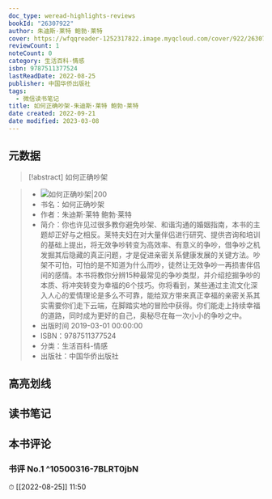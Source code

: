 ```yaml
---
doc_type: weread-highlights-reviews
bookId: "26307922"
author: 朱迪斯·莱特 鲍勃·莱特
cover: https://wfqqreader-1252317822.image.myqcloud.com/cover/922/26307922/t7_26307922.jpg
reviewCount: 1
noteCount: 0
category: 生活百科-情感
isbn: 9787511377524
lastReadDate: 2022-08-25
publisher: 中国华侨出版社
tags:
  - 微信读书笔记
title: 如何正确吵架-朱迪斯·莱特 鲍勃·莱特
date created: 2022-09-21
date modified: 2023-03-08
---
```


## 元数据

>[!abstract] 如何正确吵架

> - ![如何正确吵架|200](https://wfqqreader-1252317822.image.myqcloud.com/cover/922/26307922/t7_26307922.jpg)
> - 书名：如何正确吵架
> - 作者：朱迪斯·莱特 鲍勃·莱特
> - 简介：你也许见过很多教你避免吵架、和谐沟通的婚姻指南，本书的主题却正好与之相反。莱特夫妇在对大量伴侣进行研究、提供咨询和培训的基础上提出，将无效争吵转变为高效率、有意义的争吵，借争吵之机发掘其后隐藏的真正问题，才是促进亲密关系健康发展的关键方法。吵架不可怕，可怕的是不知道为什么而吵，徒然让无效争吵一再损害伴侣间的感情。本书将教你分辨15种最常见的争吵类型，并介绍挖掘争吵的本质、将冲突转变为幸福的6个技巧。你将看到，某些通过主流文化深入人心的爱情理论是多么不可靠，能给双方带来真正幸福的亲密关系其实需要你们走下云端，在脚踏实地的冒险中获得。你们能走上持续幸福的道路，同时成为更好的自己，奥秘尽在每一次小小的争吵之中。
> - 出版时间 2019-03-01 00:00:00
> - ISBN：9787511377524
> - 分类：生活百科-情感
> - 出版社：中国华侨出版社

## 高亮划线

## 读书笔记

## 本书评论

### 书评 No.1 ^10500316-7BLRT0jbN

⏱ [[2022-08-25]] 11:50
